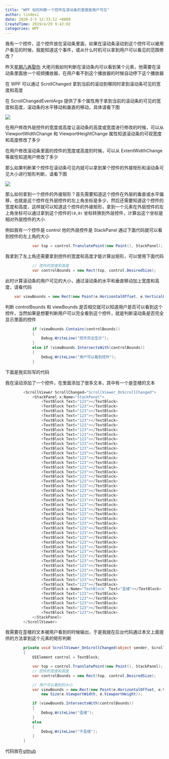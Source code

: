 ```yaml
---
title: "WPF 如何判断一个控件在滚动条的里面是用户可见"
author: lindexi
date: 2020-3-5 12:33:12 +0800
CreateTime: 2019/4/29 9:42:02
categories: WPF
---
```


我有一个控件，这个控件放在滚动条里面，如果在滚动条滚动到这个控件可以被用户看见的时候，我能知道这个事件，或从什么时机可以拿到用户可以看见的范围修改？

<!--more-->


<!-- CreateTime:2019/4/29 9:42:02 -->

<!-- csdn -->

昨天[星期八再娶你](https://www.cnblogs.com/hupo376787) 大佬问我如何判断在滚动条内可以看到某个元素，他需要在滚动条里面放一个视频播放器，在用户看不到这个播放器的时候自动停下这个播放器

在 WPF 可以通过 ScrollChanged 拿到当前的滚动到哪同时拿到滚动条可见的宽度和高度

在 ScrollChangedEventArgs 提供了多个属性用于拿到当前的滚动条的可见的宽度和高度，滚动条的水平移动和垂直的移动，具体请看下图

<!-- ![](image/WPF 如何判断一个控件在滚动条的里面是用户可见/WPF 如何判断一个控件在滚动条的里面是用户可见0.png) -->

![](http://image.acmx.xyz/lindexi%2F201942992659886)

在用户修改外层控件的宽度或高度让滚动条的高度或宽度进行修改的时候，可以从 ViewportWidthChange 和 ViewportHeightChange 属性知道滚动条的可视宽度和高度修改了多少

在用户修改滚动条里面的控件的宽度或高度的时候，可以从 ExtentWidthChange 等属性知道用户修改了多少

那么如果判断某个控件在滚动条可见内就可以拿到某个控件的外接矩形和滚动条可见大小进行矩形判断，请看下图

<!-- ![](image/WPF 如何判断一个控件在滚动条的里面是用户可见/WPF 如何判断一个控件在滚动条的里面是用户可见1.png) -->

![](http://image.acmx.xyz/lindexi%2F201942993112871)

那么如何拿到一个控件的外接矩形？首先需要知道这个控件在外层的垂直或水平偏移，也就是这个控件在外层控件的左上角坐标是多少，然后还需要知道这个控件的宽度和高度，这样就可以知道这个控件的外接矩形，拿到一个元素在外层控件的左上角坐标可以通过拿到这个控件的`(0,0)` 坐标转换到外层控件，计算出这个坐标是相对外层控件的大小

例如我有一个控件是 control 他的外层控件是 StackPanel 通过下面代码就可以看到控件的左上角的大小

```csharp
            var top = control.TranslatePoint(new Point(), StackPanel);
```

我拿到了左上角还需要拿到控件的宽度和高度才能计算出矩形，可以使用下面代码

```csharp
            // 控件的宽度和高度
            var controlBounds = new Rect(top, control.DesiredSize);
```

此时计算滚动条的用户可见的大小，通过滚动条的水平和垂直移动加上宽度和高度，请看代码

```csharp
    var viewBounds = new Rect(new Point(e.HorizontalOffset, e.VerticalOffset), new Size(e.ViewportWidth, e.ViewportHeight));
```

判断 controlBounds 和 viewBounds 是否相交就可以知道用户是否可以看到这个控件，当然如果是想要判断用户可以完全看到这个控件，就是判断滚动条是否完全显示里面的控件

```csharp
            if (viewBounds.Contains(controlBounds))
            {
                Debug.WriteLine("控件完全显示");
            }
            else if (viewBounds.IntersectsWith(controlBounds))
            {
                Debug.WriteLine("用户可以看到控件");
            }
```

下面是我实际写的代码

我在滚动添加了一个控件，在里面添加了很多文本，其中有一个是歪楼的文本

```csharp
        <ScrollViewer ScrollChanged="ScrollViewer_OnScrollChanged">
            <StackPanel x:Name="StackPanel">
                <TextBlock Text="123"></TextBlock>
                <TextBlock Text="123"></TextBlock>
                <TextBlock Text="123"></TextBlock>
                <TextBlock Text="123"></TextBlock>
                <TextBlock Text="123"></TextBlock>
                <TextBlock Text="123"></TextBlock>
                <TextBlock Text="123"></TextBlock>
                <TextBlock Text="123"></TextBlock>
                <TextBlock Text="123"></TextBlock>
                <TextBlock Text="123"></TextBlock>
                <TextBlock Text="123"></TextBlock>
                <TextBlock Text="123"></TextBlock>
                <TextBlock Text="123"></TextBlock>
                <TextBlock Text="123"></TextBlock>
                <TextBlock Text="123"></TextBlock>
                <TextBlock Text="123"></TextBlock>
                <TextBlock Text="123"></TextBlock>
                <TextBlock Text="123"></TextBlock>
                <TextBlock Text="123"></TextBlock>
                <TextBlock Text="123"></TextBlock>
                <TextBlock Text="123"></TextBlock>
                <TextBlock Text="123"></TextBlock>
                <TextBlock Text="123"></TextBlock>
                <TextBlock Text="123"></TextBlock>
                <TextBlock Text="123"></TextBlock>
                <TextBlock Text="123"></TextBlock>
                <TextBlock Text="123"></TextBlock>
                <TextBlock Text="123"></TextBlock>
                <TextBlock Text="123"></TextBlock>
                <TextBlock Text="123"></TextBlock>
                <TextBlock Text="123"></TextBlock>
                <TextBlock Text="123"></TextBlock>
                <TextBlock Text="123"></TextBlock>
                <TextBlock Text="123"></TextBlock>
                <TextBlock Text="123"></TextBlock>
                <TextBlock Text="123"></TextBlock>
                <TextBlock Text="123"></TextBlock>
                <TextBlock Text="123"></TextBlock>
                <TextBlock Text="123"></TextBlock>
                <TextBlock Text="123"></TextBlock>
                <TextBlock x:Name="TextBlock" Text="歪楼"></TextBlock>
                <TextBlock Text="123"></TextBlock>
                <TextBlock Text="123"></TextBlock>
                <TextBlock Text="123"></TextBlock>
                <TextBlock Text="123"></TextBlock>
                <TextBlock Text="123"></TextBlock>
            </StackPanel>
        </ScrollViewer>

```

我需要在歪楼的文本被用户看到的时候输出，于是我就在后台代码通过本文上面提供的方法拿到这个元素的矩形判断

```csharp
        private void ScrollViewer_OnScrollChanged(object sender, ScrollChangedEventArgs e)
        {
            UIElement control = TextBlock;

            var top = control.TranslatePoint(new Point(), StackPanel);
            // 控件的宽度和高度
            var controlBounds = new Rect(top, control.DesiredSize);

            // 用户可以看到的大小
            var viewBounds = new Rect(new Point(e.HorizontalOffset, e.VerticalOffset),
                new Size(e.ViewportWidth, e.ViewportHeight));

            if (viewBounds.IntersectsWith(controlBounds))
            {
                Debug.WriteLine("歪楼");
            }
            else
            {
                Debug.WriteLine("不歪楼");
            }
        }

```

代码放在[github](https://github.com/lindexi/lindexi_gd/tree/d7dcb508e81184a76441834113159761646de5d9/BallkowhejallColalljaygairwair)



